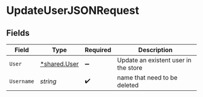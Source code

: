 # UpdateUserJSONRequest


## Fields

| Field                                       | Type                                        | Required                                    | Description                                 |
| ------------------------------------------- | ------------------------------------------- | ------------------------------------------- | ------------------------------------------- |
| `User`                                      | [*shared.User](../../models/shared/user.md) | :heavy_minus_sign:                          | Update an existent user in the store        |
| `Username`                                  | *string*                                    | :heavy_check_mark:                          | name that need to be deleted                |